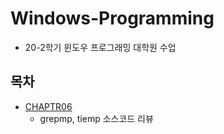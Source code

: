 # Windows-Programming
- 20-2학기 윈도우 프로그래밍 대학원 수업

## 목차
- [CHAPTR06](https://github.com/HYEZ/Windows-Programming/tree/master/CHAPTR06)
  - grepmp, tiemp 소스코드 리뷰
